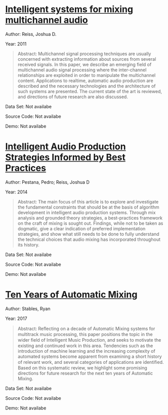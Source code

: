 #  [Intelligent systems for mixing multichannel audio](http://ieeexplore.ieee.org/document/6004988/)
Author: Reiss, Joshua D.

Year: 2011
>Abstract: Multichannel signal processing techniques are usually concerned with extracting information about sources from several received signals. In this paper, we describe an emerging field of multichannel audio signal processing where the inter-channel relationships are exploited in order to manipulate the multichannel content. Applications to realtime, automatic audio production are described and the necessary technologies and the architecture of such systems are presented. The current state of the art is reviewed, and directions of future research are also discussed.

Data Set: Not availabe

Source Code: Not availabe

Demo: Not availabe

#  [Intelligent Audio Production Strategies Informed by Best Practices](http://www.aes.org/e-lib/browse.cfm?elib=17121)
Author: Pestana, Pedro; Reiss, Joshua D

Year: 2014
>Abstract: The main focus of this article is to explore and investigate the fundamental constraints that should be at the basis of algorithm development in intelligent audio production systems. Through mix analysis and grounded theory strategies, a best-practices framework on the craft of mixing is sought out. Findings, while not to be taken as dogmatic, give a clear indication of preferred implementation strategies, and show what still needs to be done to fully understand the technical choices that audio mixing has incorporated throughout its history.

Data Set: Not availabe

Source Code: Not availabe

Demo: Not availabe

#  [Ten Years of Automatic Mixing](https://www.researchgate.net/publication/320196585_Ten_Years_of_Automatic_Mixing)
Author: Stables, Ryan

Year: 2017
>Abstract: Reﬂecting on a decade of Automatic Mixing systems for multitrack music processing, this paper positions the topic in the wider ﬁeld of Intelligent Music Production, and seeks to motivate the existing and continued work in this area. Tendencies such as the introduction of machine learning and the increasing complexity of automated systems become apparent from examining a short history of relevant work, and several categories of applications are identiﬁed. Based on this systematic review, we highlight some promising directions for future research for the next ten years of Automatic Mixing.

Data Set: Not availabe

Source Code: Not availabe

Demo: Not availabe


